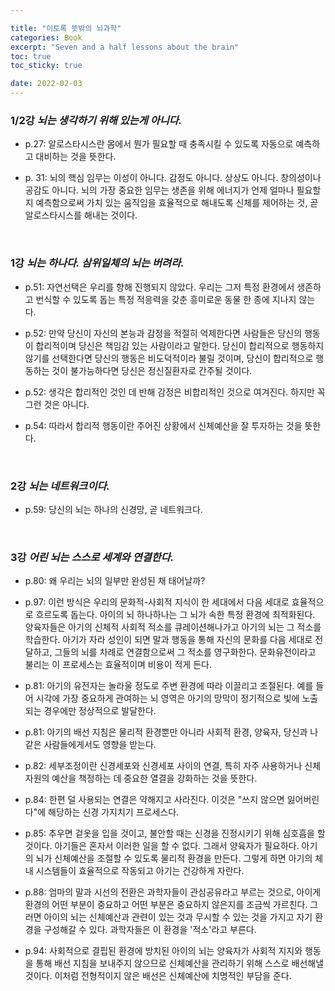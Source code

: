 ```yaml
---

title: "이토록 뜻밖의 뇌과학"
categories: Book
excerpt: "Seven and a half lessons about the brain"
toc: true
toc_sticky: true

date: 2022-02-03
---
```

### 1/2강 _뇌는 생각하기 위해 있는게 아니다._
- p.27: 알로스타시스란 몸에서 뭔가 필요할 때 충족시킬 수 있도록 자동으로 예측하고 대비하는 것을 뜻한다.  

- p. 31: 뇌의 핵심 임무는 이성이 아니다. 감정도 아니다. 상상도 아니다. 창의성이나 공감도 아니다. 뇌의 가장 중요한 임무는 생존을 위해 에너지가 언제 얼마나 필요할지 예측함으로써 가치 있는 움직임을 효율적으로 해내도록 신체를 제어하는 것, 곧 알로스타시스를 해내는 것이다.  

<br>

### 1강 _뇌는 하나다. 삼위일체의 뇌는 버려라._

- p.51: 자연선택은 우리를 향해 진행되지 않았다. 우리는 그저 특정 환경에서 생존하고 번식할 수 있도록 돕는 특정 적응력을 갖춘 흥미로운 동물 한 종에 지나지 않는다.  

- p.52: 만약 당신이 자신의 본능과 감정을 적절히 억제한다면 사람들은 당신의 행동이 합리적이며 당신은 책임감 있는 사람이라고 말한다. 당신이 합리적으로 행동하지 않기를 선택한다면 당신의 행동은 비도덕적이라 불릴 것이며, 당신이 합리적으로 행동하는 것이 불가능하다면 당신은 정신질환자로 간주될 것이다.  

- p.52: 생각은 합리적인 것인 데 반해 감정은 비합리적인 것으로 여겨진다. 하지만 꼭 그런 것은 아니다.  

- p.54: 따라서 합리적 행동이란 주어진 상황에서 신체예산을 잘 투자하는 것을 뜻한다.  

<br>

### 2강 _뇌는 네트워크이다._

- p.59: 당신의 뇌는 하나의 신경망, 곧 네트워크다.  

<br>

### 3강 _어린 뇌는 스스로 세계와 연결한다._

- p.80: 왜 우리는 뇌의 일부만 완성된 채 태어날까?  

- p.97: 이런 방식은 우리의 문화적-사회적 지식이 한 세대에서 다음 세대로 효율적으로 흐르도록 돕는다. 아이의 뇌 하나하나는 그 뇌가 속한 특정 환경에 최적화된다. 양육자들은 아기의 신체적 사회적 적소를 큐레이션해나가고 아기의 뇌는 그 적소를 학습한다. 아기가 자라 성인이 되면 말과 행동을 통해 자신의 문화를 다음 세대로 전달하고, 그들의 뇌를 차례로 연결함으로써 그 적소를 영구화한다. 문화유전이라고 불리는 이 프로세스는 효율적이며 비용이 적게 든다.  

- p.81: 아기의 유전자는 놀라울 정도로 주변 환경에 따라 이끌리고 조절된다. 예를 들어 시각에 가장 중요하게 관여하는 뇌 영역은 아기의 망막이 정기적으로 빛에 노출되는 경우에만 정상적으로 발달한다.   

- p.81: 아기의 배선 지침은 물리적 환경뿐만 아니라 사회적 환경, 양육자, 당신과 나 같은 사람들에게서도 영향을 받는다.  

- p.82: 세부조정이란 신경세포와 신경세포 사이의 연결, 특히 자주 사용하거나 신체자원의 예산을 책정하는 데 중요한 열결을 강화하는 것을 뜻한다.  

- p.84: 한편 덜 사용되는 연결은 약해지고 사라진다. 이것은 "쓰지 않으면 잃어버린다"에 해당하는 신경 가지치기 프로세스다.  

- p.85: 추우면 겉옷을 입을 것이고, 불안할 때는 신경을 진정시키기 위해 심호흡을 할 것이다. 아기들은 혼자서 이러한 일을 할 수 없다. 그래서 양육자가 필요하다. 아기의 뇌가 신체예산을 조절할 수 있도록 물리적 환경을 만든다. 그렇게 하면 아기의 체내 시스템들이 효율적으로 작동되고 아기는 건강하게 자란다. 

- p.88: 엄마의 말과 시선의 전환은 과학자들이 관심공유라고 부르는 것으로, 아이게 환경의 어떤 부분이 중요하고 어떤 부분은 중요하지 않은지를 조금씩 가르친다. 그러면 아이의 뇌는 신체예산과 관련이 있는 것과 무시할 수 있는 것을 가지고 자기 환경을 구성해갈 수 있다. 과학자들은 이 환경을 '적소'라고 부른다.  

- p.94: 사회적으로 결핍된 환경에 방치된 아이의 뇌는 양육자가 사회적 지지와 행동을 통해 배선 지침을 보내주지 않으므로 신체예산을 관리하기 위해 스스로 배선해낼 것이다. 이처럼 전형적이지 않은 배선은 신체예산에 치명적인 부담을 준다.


